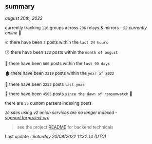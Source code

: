 
## summary
_august 20th, 2022_

currently tracking `116` groups across `206` relays & mirrors - _`52` currently online_ 📡

⏲ there have been `3` posts within the `last 24 hours`

🕓 there have been `123` posts within the `month of august`

📅 there have been `666` posts within the `last 90 days`

🏚 there have been `2219` posts within the `year of 2022`

🚀 there have been `2252` posts `last year`

🦕 there have been `4505` posts `since the dawn of ransomwatch` 🐣

there are `55` custom parsers indexing posts

_`20` sites using v2 onion services are no longer indexed - [support.torproject.org](https://support.torproject.org/onionservices/v2-deprecation/)_

> see the project [README](https://github.com/jmousqueton/ransomwatch#readme) for backend technicals



Last update : _Saturday 20/08/2022 11:32:14 (UTC)_

